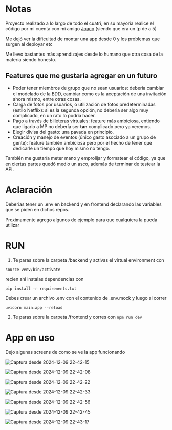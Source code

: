 # Notas

Proyecto realizado a lo largo de todo el cuatri, en su mayoría realice el código por mi cuenta con mi amigo [Joaco](https://github.com/BA73C0) (siendo que era un tp de a 5)

Me dejó ver la dificultad de montar una app desde 0 y los problemas que surgen al deployar etc

Me llevo bastantes más aprendizajes desde lo humano que otra cosa de la materia siendo honesto.

## Features que me gustaría agregar en un futuro

- Poder tener miembros de grupo que no sean usuarios: deberia cambiar el modelado de la BDD, cambiar como es la aceptación de una invitación ahora mismo, entre otras cosas.
- Carga de fotos por usuarios, o utilización de fotos predeterminadas (estilo Netflix): si es la segunda opción, no deberia ser algo muy complicado, en un rato lo podría hacer.
- Pago a través de billeteras virtuales: feature más ambiciosa, entiendo que ligarlo a MP no debería ser **tan** complicado pero ya veremos.
- Elegir divisa del gasto: una pavada en principio.
- Creación y manejo de eventos (único gasto asociado a un grupo de gente): feature también ambiciosa pero por el hecho de tener que dedicarle un tiempo que hoy mismo no tengo.

También me gustaría meter mano y emprolijar y formatear el código, ya que en ciertas partes quedó medio un asco, además de terminar de testear la API.

# Aclaración

Deberias tener un .env en backend y en frontend declarando las variables que se piden en dichos repos.

Proximamente agrego algunos de ejemplo para que cualquiera la pueda utilizar

# RUN

1. Te paras sobre la carpeta /backend y activas el virtual environment con

`source venv/bin/activate`

recien ahi instalas dependencias con

`pip install -r requirements.txt`

Debes crear un archivo .env con el contenido de .env.mock y luego si correr

`uvicorn main:app --reload`

2. Te paras sobre la carpeta /frontend y corres con `npm run dev`

# App en uso

Dejo algunas screens de como se ve la app funcionando

![Captura desde 2024-12-09 22-42-15](https://github.com/user-attachments/assets/9eb9d70c-5d60-4f23-8063-e91be982f246)

![Captura desde 2024-12-09 22-42-08](https://github.com/user-attachments/assets/73c8d741-ca36-4434-ac5d-75043cb03429)

![Captura desde 2024-12-09 22-42-22](https://github.com/user-attachments/assets/20ba4068-72cb-463d-811f-76b75935fede)

![Captura desde 2024-12-09 22-42-33](https://github.com/user-attachments/assets/0f579fc5-14d3-445c-9a38-cb2f47a39624)

![Captura desde 2024-12-09 22-42-56](https://github.com/user-attachments/assets/7e2d7964-1312-4586-86eb-ebdfdc249fb2)

![Captura desde 2024-12-09 22-42-45](https://github.com/user-attachments/assets/e1fedbe5-1efd-4a3f-bdd4-eb246703db76)

![Captura desde 2024-12-09 22-43-17](https://github.com/user-attachments/assets/21255be5-9cf0-435f-888d-5ce0c050e408)

